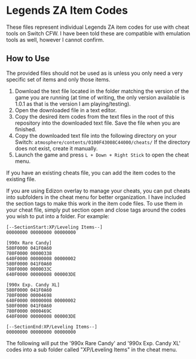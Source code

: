 # Legends ZA Item Codes
These files represent individual Legends ZA item codes for use with cheat tools on Switch CFW. I have been told these are compatible with emulation tools as well, however I cannot confirm.

## How to Use
The provided files should not be used as is unless you only need a very specific set of items and only those items.

1. Download the text file located in the folder matching the version of the game you are running (at time of writing, the only version available is 1.0.1 as that is the version I am playing/testing).
2. Open the downloaded file in a text editor.
3. Copy the desired item codes from the text files in the root of this repository into the downloaded text file. Save the file when you are finished.
4. Copy the downloaded text file into the following directory on your Switch: `atmosphere/contents/0100F43008C44000/cheats/`
  If the directory does not exist, create it manually.
5. Launch the game and press `L + Down + Right Stick` to open the cheat menu.

If you have an existing cheats file, you can add the item codes to the existing file.

If you are using Edizon overlay to manage your cheats, you can put cheats into subfolders in the cheat menu for better organization. I have included the section tags to make this work in the item code files. To use them in your cheat file, simply put section open and close tags around the codes you wish to put into a folder. For example:

```
[--SectionStart:XP/Leveling Items--]
00000000 00000000 00000000

[990x Rare Candy]
580F0000 041F0A60
780F0000 00000338
640F0000 00000008 00000002
580F0000 041F0A60
780F0000 0000033C
640F0000 00000008 000003DE

[990x Exp. Candy XL]
580F0000 041F0A60
780F0000 00004698
640F0000 00000008 00000002
580F0000 041F0A60
780F0000 0000469C
640F0000 00000008 000003DE

[--SectionEnd:XP/Leveling Items--]
00000000 00000000 00000000
```

The following will put the '990x Rare Candy' and '990x Exp. Candy XL' codes into a sub folder called "XP/Leveling Items" in the cheat menu.
